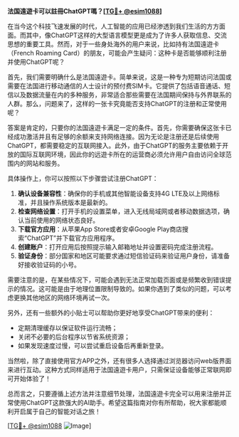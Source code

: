**法国遠遊卡可以註冊ChatGPT嗎？[[TG💪+ @esim1088](https://t.me/s/esim1088)]**

在当今这个科技飞速发展的时代，人工智能的应用已经渗透到我们生活的方方面面。而其中，像ChatGPT这样的大型语言模型更是成为了许多人获取信息、交流思想的重要工具。然而，对于一些身处海外的用户来说，比如持有法国遠遊卡（French Roaming Card）的朋友，可能会产生疑问：这种卡是否能够顺利注册并使用ChatGPT呢？

首先，我们需要明确什么是法国遠遊卡。简单来说，这是一种专为短期访问法国或需要在法国进行移动通信的人士设计的预付费SIM卡。它提供了包括语音通话、短信以及数据流量在内的多种服务，非常适合那些需要在法国期间保持与外界联系的人群。那么，问题来了，这样的一张卡究竟能否支持ChatGPT的注册和正常使用呢？

答案是肯定的，只要你的法国遠遊卡满足一定的条件。首先，你需要确保这张卡已经成功激活并且有足够的余额来支持网络连接。因为无论是注册还是后续使用ChatGPT，都需要稳定的互联网接入。此外，由于ChatGPT的服务主要依赖于开放的国际互联网环境，因此你的远遊卡所在的运营商必须允许用户自由访问全球范围内的网站和服务。

具体操作上，你可以按照以下步骤尝试注册ChatGPT：

1. **确认设备兼容性**：确保你的手机或其他智能设备支持4G LTE及以上网络标准，并且操作系统版本是最新的。
2. **检查网络设置**：打开手机的设置菜单，进入无线局域网或者移动数据选项，确认当前使用的网络状态良好。
3. **下载官方应用**：从苹果App Store或者安卓Google Play商店搜索“ChatGPT”并下载官方应用程序。
4. **创建账户**：打开应用后按照提示输入邮箱地址并设置密码完成注册流程。
5. **验证身份**：部分国家和地区可能要求通过短信验证码来验证用户身份，请准备好接收验证码的小号。

需要注意的是，在某些情况下，可能会遇到无法正常加载页面或是频繁收到错误提示的情况。这可能是由于地理位置限制导致的。如果你遇到了类似的问题，可以考虑更换其他地区的网络环境再试一次。

另外，还有一些额外的小贴士可以帮助你更好地享受ChatGPT带来的便利：
- 定期清理缓存以保证软件运行流畅；
- 关闭不必要的后台程序以节省系统资源；
- 如果发现速度过慢，可以尝试重启设备后再重新登录。

当然啦，除了直接使用官方APP之外，还有很多人选择通过浏览器访问web版界面来进行互动。这种方式同样适用于法国遠遊卡用户，只需保证设备能够正常联网即可开始体验了！

总而言之，只要遵循上述方法并注意细节处理，法国遠遊卡完全可以用来注册并正常使用ChatGPT这款强大的AI助手。希望这篇指南对你有所帮助，祝大家都能顺利开启属于自己的智能对话之旅！

[[TG💪+ @esim1088](https://t.me/s/esim1088) ![Image](https://i.postimg.cc/4NQfJmqS/Snipaste-2025-05-13-00-14-12.png)]